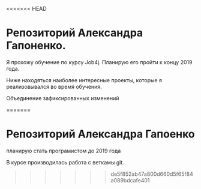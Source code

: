 <<<<<<< HEAD
# Репозиторий Александра Гапоненко.

Я прохожу обучение по курсу Job4j. Планирую его пройти к концу 2019 года.

Ниже находяться наиболее интересные проекты, которые я реализовывался во время обучения.

Объединение зафиксированных изменений

=======
# Репозиторий Александра Гапоенко
планирую стать програмистом до 2019 года

В курсе производилась работа с веткамы git.
>>>>>>> de5f852ab47a800d660d5f65f84a089bdcafe401

